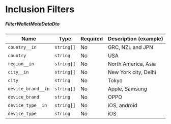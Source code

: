 # Inclusion Filters

##### FilterWalletMetaDataDto


| Name               | Type       | Required | Description (example)    |
| ------------------ | ---------- | -------- | ------------------------ |
| `country__in`      | `string[]` | No       |  GRC, NZL and JPN        |
| `country`          | `string`   | No       |  USA                     |
| `region__in`       | `string[]` | No       |  North America, Asia     |
| `city__in`         | `string[]` | No       |  New York city, Delhi    |
| `city`             | `string`   | No       |  Tokyo                   |
| `device_brand__in`  | `string[]` | No      |  Apple, Samsung          |
| `device_brand`      | `string`   | No      |  OPPO                    |
| `device_type__in`  | `string[]` | No       |  iOS, android            |
| `device_type`      | `string`   | No       |  iOS                     |
